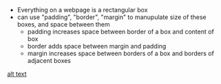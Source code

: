 - Everything on a webpage is a rectangular box
- can use "padding", "border", "margin" to manupulate size of these boxes, and space between them
    - padding increases space between border of a box and content of box
    - border adds space between margin and padding
    - margin increases space between borders of a box and borders of adjacent boxes

[alt text](./box%20model.png)

